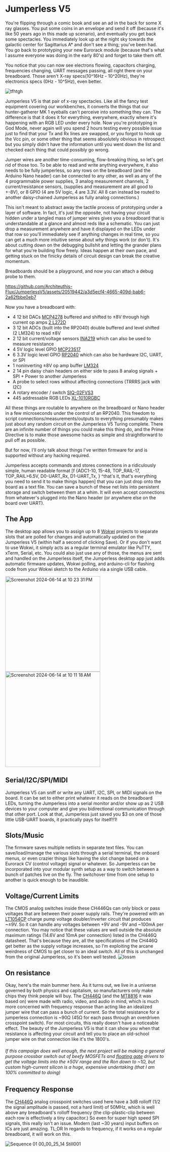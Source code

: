 # Jumperless V5
You're flipping through a comic book and see an ad in the back for some X ray glasses. You put some coins in an envelope and send it off (because it's like 50 years ago in this made up scenario), and eventually you get back some spectacles. You immediately look up at the night sky towards the galactic center for Sagittarius A* and don't see a thing; you've been had. You go back to prototyping your new Eurorack module (because that's what I assume everyone was doing in the early 80's) and forget to take them off. 

You notice that you can now see electrons flowing, capacitors charging, frequencies changing, UART messages passing, all right there on your breadboard. Those aren't X-ray specs(10^16Hz - 10^20Hz), they're electronics specs (0Hz - 10^5Hz), even better.  

![tfhtgh](https://github.com/Architeuthis-Flux/JumperlessV5/assets/20519442/2c2376a0-41c4-471f-a3ac-84daf95a678d)

Jumperless V5 is that pair of x-ray spectacles. Like all the fancy test equipment covering our workbenches, it converts the things that our hunter-gatherer MK 1 eyeballs can't perceive into something they can. The difference is that it does it for everything, everywhere, exactly where it's happening with an RGB LED under every hole. Now you're prototyping in God Mode, never again will you spend 2 hours testing every possible issue just to find that your Tx and Rx lines are swapped, or you forgot to hook up the Vcc pin, or some other thing that seems absolutely obvious in retrospect but you simply didn't have the information until you went down the list and checked each thing that could possibly go wrong.

Jumper wires are another time-consuming, flow-breaking thing, so let's get rid of those too. To be able to read and write anything everywhere, it also needs to be fully jumperless, so any rows on the breadboard (and the Arduino Nano header) can be connected to any other, as well as any of the 4 programmable power supplies, 3 analog measurement channels, 2 current/resistance sensors, (supplies and measurement are all good to +-8V), or 8 GPIO (4 are 5V logic, 4 are 3.3V. All 8 can instead be routed to another daisy-chained Jumperless as fully analog connections.) 

This isn't meant to abstract away the tactile process of prototyping under a layer of software. In fact, it's just the opposite, not having your circuit hidden under a tangled mass of jumper wires gives you a breadboard that is understandable at a glance and almost reds like a schematic. You can just drop a measurement anywhere and have it displayed on the LEDs under that row so you'll immediately see if anything changes in real time, so you can get a much more intuitive sense about *why* things work (or don't). It's about cutting down on the debugging bullshit and letting the grander plans for what you're building flow freely. Ideas happen at their own pace, and getting stuck on the finicky details of circuit design can break the creative momentum. 

Breadboards should be a playground, and now you can attach a debug probe to them.

https://github.com/Architeuthis-Flux/JumperlessV5/assets/20519442/a3d5ecf4-4665-409d-bab6-2a62fbbe0eb7

Now you have a breadboard with:
- 4 12 bit DACs [MCP4278](https://www.microchip.com/en-us/product/mcp4728) buffered and shifted to ±8V through high current op amps [2 L272D](https://estore.st.com/en/l272d-cpn.html)
- 3 12 bit ADCs (built into the RP2040) double buffered and level shifted (2 LM324) to read ±8V 
- 2 12 bit current/voltage sensors [INA219](https://www.ti.com/product/INA219) which can also be used to measure resistance
- 4 5V logic level GPIO [MCP23S17](https://www.microchip.com/en-us/product/mcp23s17)
- 6 3.3V logic level GPIO [RP2040](https://www.raspberrypi.com/documentation/microcontrollers/rp2040.html) which can also be hardware I2C, UART, or SPI
- 1 noninverting ±8V op amp buffer [LM324](https://www.ti.com/product/LM324B)
- 2 14 pin daisy chain headers on either side to pass 8 analog signals + SPI + Power to another Jumperless
- A probe to select rows without affecting connections (TRRRS jack with I2C)
- A rotary encoder / switch [SIQ-02FVS3](https://www.lcsc.com/product-detail/Rotary-Encoders_Mitsumi-Electric-SIQ-02FVS3_C2925423.html)
- 445 addressable RGB LEDs [XL-1010RGBC](https://www.lcsc.com/product-detail/Light-Emitting-Diodes-LED_XINGLIGHT-XL-1010RGBC-WS2812B_C5349953.html)

All these things are routable to anywhere on the breadboard or Nano header in a few microseconds under the control of an RP2040. This freedom to script connections/measurements/outputs to everything presumably makes just about any random circuit on the Jumperless V5 Turing complete. There are an infinite number of things you could make this thing do, and the Prime Directive is to make those awesome hacks as simple and straightforward to pull off as possible. 

But for now, I'll only talk about things I've written firmware for and is supported without any hacking required.

Jumperless accepts commands and stores connections in a ridiculously simple, human readable format [f {ADC1-10, 15-48, TOP_RAIL-17, TOP_RAIL>6.5V, D0-UART_Rx, D1-UART_Tx, } ^that's it, that's everything you need to send it to make things happen] that you can just drop onto the board as a text file. You can save a bunch of these net lists into persistent storage and switch between them at a whim. It will even accept connections from whatever's plugged into the Nano header (or anywhere else on the board over UART).

## The App
The desktop app allows you to assign up to 8 [Wokwi](https://wokwi.com/) projects to separate slots that are polled for changes and automatically updated on the Jumperless V5 (within half a second of clicking Save). Or if you don't want to use Wokwi, it simply acts as a regular terminal emulator like PuTTY, xTerm, Serial, etc. You could also just use any of those, the menus are sent and handled on the Jumperless itself, the Jumperless desktop app just adds automatic firmware updates, Wokwi polling, and arduino-cli for flashing code from your Wokwi sketch to the Arduino via a single USB cable.

<img width="300" alt="Screenshot 2024-06-14 at 10 23 31 PM" src="https://github.com/Architeuthis-Flux/JumperlessV5/assets/20519442/cbb18ee4-1a9d-4453-85b6-f8c31a1ea151">
<img width="300" alt="Screenshot 2024-06-14 at 10 11 18 AM" src="https://github.com/Architeuthis-Flux/JumperlessV5/assets/20519442/0a502cf6-6f17-4eb9-b38f-3589f6f4f0af">


## Serial/I2C/SPI/MIDI
Jumperless V5 can sniff or write any UART, I2C, SPI, or MIDI signals on the board. It can be set to either print whatever it reads on the breadboard LEDs, turning the Jumperless into a serial monitor and/or show up as 2 USB devices to your computer and give you bidirectional communication through that other port. 
Look at that, Jumperless just saved you $3 on one of those little USB-UART boards, it practically pays for itself!!1!


## Slots/Music
The firmware saves multiple netlists in separate text files. You can save/load/manage the various slots through a serial terminal, the onboard menus, or even crazier things like having the slot change based on a Eurorack CV (control voltage) signal or whatever. So Jumperless can be incorporated into your modular synth setup as a way to switch between a bunch of patches live on the fly. The switchover time from one setup to another is quick enough to be inaudible.


## Voltage/Current Limits
The CMOS analog switches inside these CH446Qs can only block or pass voltages that are between their power supply rails. They're powered with an [LT1054CP](https://www.ti.com/product/LT1054) charge pump voltage doubler/inverter circuit that produces ~±9V. So it can handle any voltages between +9V and -9V and ~100mA per connection.
You may notice that these values are well outside the absolute maximum ratings (14.6V and 10mA per connection) listed in the CH446Q datasheet. That's because they are, all the specifications of the CH446Q get better as the supply voltage increases, so I'm exploiting the arcane weirdness of CMOS to get closer to an ideal switch. All of this is unchanged from the original Jumperless, so it's been well tested. 
![lossm](https://github.com/Architeuthis-Flux/JumperlessV5/assets/20519442/12a3e0c7-4bda-411f-af50-9e27af2528fb)


## On resistance
Okay, here's the main bummer here. As it turns out, we live in a universe governed by both physics and capitalism, so manufacturers only make chips they think people will buy. The [CH446Q](https://www.wch-ic.com/products/CH446.html) (and the [MT8816](https://www.microsemi.com/product-directory/analog-cross-point-switches/4920-mt8816) it was based on) were made with radio, video, and audio in mind, which is much more concerned with frequency response than acting like an idealized jumper wire that can pass a bunch of current. So the total resistance for a jumperless connection is ~90Ω (45Ω for each pass through an overdriven crosspoint switch). For most circuits, this really doesn't have a noticeable effect. The beauty of the Jumperless V5 is that it can show you when that resistance is affecting your circuit and tell you to place an old-school jumper wire on that connection like it's the 1800's.

###### If this campaign does well enough, the next project will be making a general purpose crossbar switch out of beefy MOSFETs and [floating gate](https://en.wikipedia.org/wiki/Floating-gate_MOSFET) drivers to get the voltage limits into the ±50V range and the Ron down to ~1Ω, but custom high-current silicon is a huge, expensive undertaking (that I am 100% committed to doing)

## Frequency Response
The [CH446Q](https://www.wch-ic.com/products/CH446.html) analog crosspoint switches used here have a 3dB rolloff (1/2 the signal amplitude is passed, not a hard limit) of 50MHz, which is well above any breadboard's rolloff frequency (the clip-plastic-clip between each row is effectively a tiny capacitor.) So even for super high speed SPI signals, this really isn't an issue. Modern (last ~30 years) input buffers on ICs are just amazing. TL;DR In regards to frequency, if it works on a regular breadboard, it will work on this.

![Sequence 01 00_00_25_14 Still001](https://github.com/Architeuthis-Flux/JumperlessV5/assets/20519442/56a7ac87-6821-4dcd-8ce5-59f5e6ab4683)


